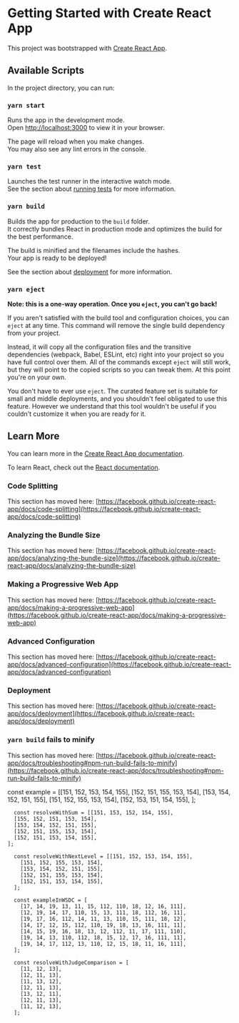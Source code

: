 # Getting Started with Create React App

This project was bootstrapped with [Create React App](https://github.com/facebook/create-react-app).

## Available Scripts

In the project directory, you can run:

### `yarn start`

Runs the app in the development mode.\
Open [http://localhost:3000](http://localhost:3000) to view it in your browser.

The page will reload when you make changes.\
You may also see any lint errors in the console.

### `yarn test`

Launches the test runner in the interactive watch mode.\
See the section about [running tests](https://facebook.github.io/create-react-app/docs/running-tests) for more information.

### `yarn build`

Builds the app for production to the `build` folder.\
It correctly bundles React in production mode and optimizes the build for the best performance.

The build is minified and the filenames include the hashes.\
Your app is ready to be deployed!

See the section about [deployment](https://facebook.github.io/create-react-app/docs/deployment) for more information.

### `yarn eject`

**Note: this is a one-way operation. Once you `eject`, you can't go back!**

If you aren't satisfied with the build tool and configuration choices, you can `eject` at any time. This command will remove the single build dependency from your project.

Instead, it will copy all the configuration files and the transitive dependencies (webpack, Babel, ESLint, etc) right into your project so you have full control over them. All of the commands except `eject` will still work, but they will point to the copied scripts so you can tweak them. At this point you're on your own.

You don't have to ever use `eject`. The curated feature set is suitable for small and middle deployments, and you shouldn't feel obligated to use this feature. However we understand that this tool wouldn't be useful if you couldn't customize it when you are ready for it.

## Learn More

You can learn more in the [Create React App documentation](https://facebook.github.io/create-react-app/docs/getting-started).

To learn React, check out the [React documentation](https://reactjs.org/).

### Code Splitting

This section has moved here: [https://facebook.github.io/create-react-app/docs/code-splitting](https://facebook.github.io/create-react-app/docs/code-splitting)

### Analyzing the Bundle Size

This section has moved here: [https://facebook.github.io/create-react-app/docs/analyzing-the-bundle-size](https://facebook.github.io/create-react-app/docs/analyzing-the-bundle-size)

### Making a Progressive Web App

This section has moved here: [https://facebook.github.io/create-react-app/docs/making-a-progressive-web-app](https://facebook.github.io/create-react-app/docs/making-a-progressive-web-app)

### Advanced Configuration

This section has moved here: [https://facebook.github.io/create-react-app/docs/advanced-configuration](https://facebook.github.io/create-react-app/docs/advanced-configuration)

### Deployment

This section has moved here: [https://facebook.github.io/create-react-app/docs/deployment](https://facebook.github.io/create-react-app/docs/deployment)

### `yarn build` fails to minify

This section has moved here: [https://facebook.github.io/create-react-app/docs/troubleshooting#npm-run-build-fails-to-minify](https://facebook.github.io/create-react-app/docs/troubleshooting#npm-run-build-fails-to-minify)

const example = [[151, 152, 153, 154, 155],
        [152, 151, 155, 153, 154],
        [153, 154, 152, 151, 155],
        [151, 152, 155, 153, 154],
        [152, 153, 151, 154, 155],
      ];

      const resolveWithSum = [[151, 153, 152, 154, 155],
      [155, 152, 151, 153, 154],
      [153, 154, 152, 151, 155],
      [152, 151, 155, 153, 154],
      [152, 151, 153, 154, 155],
    ];

      const resolveWithNextLevel = [[151, 152, 153, 154, 155],
        [151, 152, 155, 153, 154],
        [153, 154, 152, 151, 155],
        [152, 151, 155, 153, 154],
        [152, 151, 153, 154, 155],
      ];

      const exampleInWSDC = [
        [17, 14, 19, 13, 11, 15, 112, 110, 18, 12, 16, 111],
        [12, 19, 14, 17, 110, 15, 13, 111, 18, 112, 16, 11],
        [19, 17, 16, 112, 14, 11, 13, 110, 15, 111, 18, 12],
        [14, 17, 12, 15, 112, 110, 19, 18, 13, 16, 111, 11],
        [14, 15, 19, 16, 18, 13, 12, 112, 11, 17, 111, 110],
        [19, 14, 13, 110, 112, 18, 15, 12, 17, 16, 111, 11],
        [19, 14, 17, 112, 13, 110, 12, 15, 18, 11, 16, 111],
      ];

      const resolveWithJudgeComparison = [
        [11, 12, 13],
        [12, 11, 13],
        [11, 13, 12],
        [12, 11, 13],
        [13, 12, 11],
        [12, 11, 13],
        [11, 12, 13],
      ];
